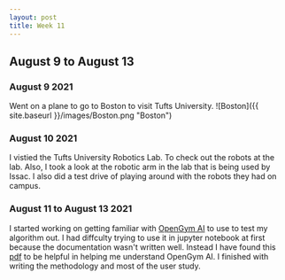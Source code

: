```yaml
---
layout: post
title: Week 11
---
```


## August 9 to August 13 ##


### August 9 2021 ###
Went on a plane to go to Boston to visit Tufts University. 
![Boston]({{ site.baseurl }}/images/Boston.png "Boston")

### August 10 2021 ###
I vistied the Tufts University Robotics Lab. To check out the robots at the lab. Also, I took a look at the robotic arm in the lab that is being used by Issac. I also did a test drive of playing around with the robots they had on campus. 

### August 11 to August 13 2021 ###
I started working on getting familiar with [OpenGym AI](https://gym.openai.com/) to use to test my algorithm out. I had diffculty trying to use it in jupyter notebook at first because the documentation wasn't written well. Instead I have found this [pdf](http://acme.byu.edu/wp-content/uploads/2019/08/OpenGym19.pdf) to be helpful in helping me understand OpenGym AI. I finished with writing the methodology and most of the user study.

